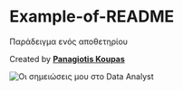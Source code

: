 # Example-of-README

Παράδειγμα ενός αποθετηρίου

Created by [**Panagiotis Koupas**](https://www.linkedin.com/in/pkoupas/)

![Οι σημειώσεις μου στο Data Analyst](https://drive.google.com/file/d/19JuKlm-ip1fEl8OPmC9SSMxiMZNZ_TfB/view?usp=sharing)
